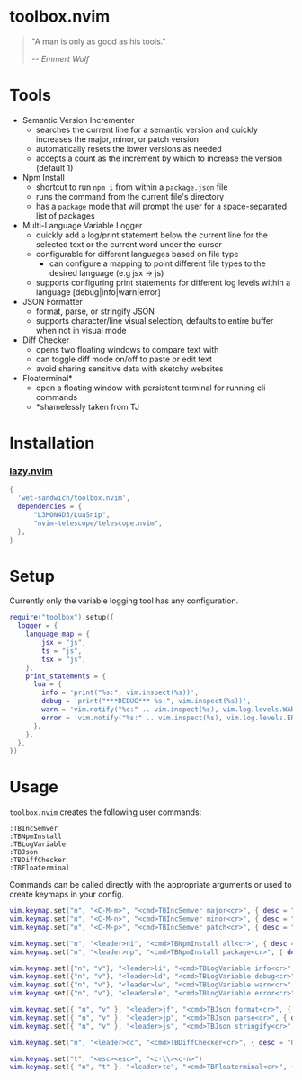 # toolbox.nvim

> "A man is only as good as his tools."
>
> -- <cite>Emmert Wolf</cite>

# Tools

- Semantic Version Incrementer
    - searches the current line for a semantic version and quickly increases the major, minor, or patch version
    - automatically resets the lower versions as needed
    - accepts a count as the increment by which to increase the version (default 1)
- Npm Install
    - shortcut to run `npm i` from within a `package.json` file
    - runs the command from the current file's directory
    - has a `package` mode that will prompt the user for a space-separated list of packages
- Multi-Language Variable Logger
    - quickly add a log/print statement below the current line for the selected text or the current word under the cursor
    - configurable for different languages based on file type
        - can configure a mapping to point different file types to the desired language (e.g jsx -> js)
    - supports configuring print statements for different log levels within a language [debug|info|warn|error]
- JSON Formatter
    - format, parse, or stringify JSON
    - supports character/line visual selection, defaults to entire buffer when not in visual mode
- Diff Checker
    - opens two floating windows to compare text with
    - can toggle diff mode on/off to paste or edit text
    - avoid sharing sensitive data with sketchy websites
- Floaterminal*
    - open a floating window with persistent terminal for running cli commands
    - *shamelessly taken from TJ

# Installation

### [lazy.nvim](https://github.com/folke/lazy.nvim)

```lua
{ 
  'wet-sandwich/toolbox.nvim',
  dependencies = {
      "L3MON4D3/LuaSnip",
      "nvim-telescope/telescope.nvim",
  },
}
```

# Setup

Currently only the variable logging tool has any configuration.

```lua
require("toolbox").setup({
  logger = {
    language_map = {
        jsx = "js",
        ts = "js",
        tsx = "js",
    },
    print_statements = {
      lua = {
        info = 'print("%s:", vim.inspect(%s))',
        debug = 'print("***DEBUG*** %s:", vim.inspect(%s))',
        warn = 'vim.notify("%s:" .. vim.inspect(%s), vim.log.levels.WARN)',
        error = 'vim.notify("%s:" .. vim.inspect(%s), vim.log.levels.ERROR)',
      },
    },
  },
})
```

# Usage

`toolbox.nvim` creates the following user commands:

```vim
:TBIncSemver
:TBNpmInstall
:TBLogVariable
:TBJson
:TBDiffChecker
:TBFloaterminal
```

Commands can be called directly with the appropriate arguments or used to create keymaps in your config.

```lua
vim.keymap.set("n", "<C-M-m>", "<cmd>TBIncSemver major<cr>", { desc = "Increment [M]ajor version" })
vim.keymap.set("n", "<C-M-n>", "<cmd>TBIncSemver minor<cr>", { desc = "Increment mi[N]or version" })
vim.keymap.set("n", "<C-M-p>", "<cmd>TBIncSemver patch<cr>", { desc = "Increment [P]atch version" })

vim.keymap.set("n", "<leader>ni", "<cmd>TBNpmInstall all<cr>", { desc = "Run [N]pm [I]nstall" })
vim.keymap.set("n", "<leader>np", "<cmd>TBNpmInstall package<cr>", { desc = "Run [N]pm install [P]ackage" })

vim.keymap.set({"n", "v"}, "<leader>li", "<cmd>TBLogVariable info<cr>", { desc = "[L]og variable [I]nfo" })
vim.keymap.set({"n", "v"}, "<leader>ld", "<cmd>TBLogVariable debug<cr>", { desc = "[L]og variable [D]ebug" })
vim.keymap.set({"n", "v"}, "<leader>lw", "<cmd>TBLogVariable warn<cr>", { desc = "[L]og variable [W]arn" })
vim.keymap.set({"n", "v"}, "<leader>le", "<cmd>TBLogVariable error<cr>", { desc = "[L]og variable [E]rror" })

vim.keymap.set({ "n", "v" }, "<leader>jf", "<cmd>TBJson format<cr>", { desc = "[J]SON [F]ormat" })
vim.keymap.set({ "n", "v" }, "<leader>jp", "<cmd>TBJson parse<cr>", { desc = "[J]SON [P]arse" })
vim.keymap.set({ "n", "v" }, "<leader>js", "<cmd>TBJson stringify<cr>", { desc = "[J]SON [S]tringify" })

vim.keymap.set("n", "<leader>dc", "<cmd>TBDiffChecker<cr>", { desc = "Open [D]iff [C]hecker" })

vim.keymap.set("t", "<esc><esc>", "<c-\\><c-n>")
vim.keymap.set({ "n", "t" }, "<leader>te", "<cmd>TBFloaterminal<cr>", { desc = "[T]oggle t[E]rminal" })
```

